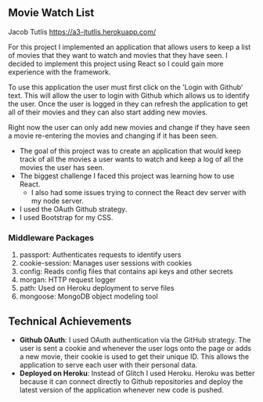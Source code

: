 ## Movie Watch List

Jacob Tutlis https://a3-jtutlis.herokuapp.com/

For this project I implemented an application that allows users to keep a list of movies that they want to watch and movies that they have seen. I decided to implement this project using React so I could gain more experience with the framework.

To use this application the user must first click on the 'Login with Github' text. This will allow the user to login with Github which allows us to identify the user. Once the user is logged in they can refresh the application to get all of their movies and they can also start adding new movies.

Right now the user can only add new movies and change if they have seen a movie re-entering the movies and changing if it has been seen.

-   The goal of this project was to create an application that would keep track of all the movies a user wants to watch and keep a log of all the movies the user has seen.
-   The biggest challenge I faced this project was learning how to use React.
    -   I also had some issues trying to connect the React dev server with my node server.
-   I used the OAuth Github strategy.
-   I used Bootstrap for my CSS.

### Middleware Packages

1. passport: Authenticates requests to identify users
2. cookie-session: Manages user sessions with cookies
3. config: Reads config files that contains api keys and other secrets
4. morgan: HTTP request logger
5. path: Used on Heroku deployment to serve files
6. mongoose: MongoDB object modeling tool

## Technical Achievements

-   **Github OAuth**: I used OAuth authentication via the GitHub strategy. The user is sent a cookie and whenever the user logs onto the page or adds a new movie, their cookie is used to get their unique ID. This allows the application to serve each user with their personal data.
-   **Deployed on Heroku**: Instead of Glitch I used Heroku. Heroku was better because it can connect directly to Github repositories and deploy the latest version of the application whenever new code is pushed.
